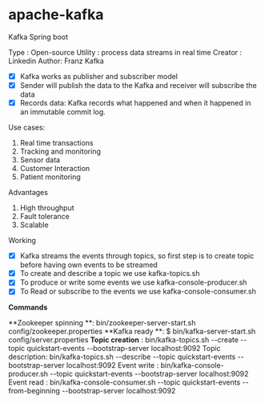 # apache-kafka


Kafka Spring boot



Type : Open-source
Utility : process data streams in real time
Creator : Linkedin
Author: Franz Kafka

- [x] Kafka works as publisher and subscriber model 
- [x] Sender will publish the data to the Kafka and receiver will subscribe the data 
- [x] Records data: Kafka records what happened and when it happened in an immutable commit log. 

Use cases:
1. Real time transactions 
2. Tracking and monitoring
3. Sensor data
4. Customer Interaction 
5. Patient monitoring 

Advantages
1. High throughput
2. Fault tolerance
3. Scalable

Working
- [x] Kafka streams the events through topics, so first step is to create topic before having own events to be streamed
- [x] To create and describe a topic we use kafka-topics.sh
- [x] To produce or write some events we use kafka-console-producer.sh
- [x] To Read or subscribe to the events we use kafka-console-consumer.sh

**Commands**


**Zookeeper spinning **: bin/zookeeper-server-start.sh config/zookeeper.properties
**Kafka ready **: $ bin/kafka-server-start.sh config/server.properties
**Topic creation** : bin/kafka-topics.sh --create --topic quickstart-events --bootstrap-server localhost:9092
Topic description: bin/kafka-topics.sh --describe --topic quickstart-events --bootstrap-server localhost:9092
Event write : bin/kafka-console-producer.sh --topic quickstart-events --bootstrap-server localhost:9092
Event read : bin/kafka-console-consumer.sh --topic quickstart-events --from-beginning --bootstrap-server localhost:9092